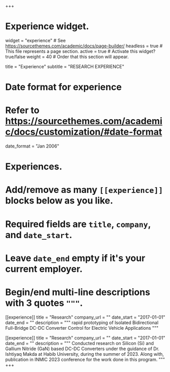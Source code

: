 +++
# Experience widget.
widget = "experience"  # See https://sourcethemes.com/academic/docs/page-builder/
headless = true  # This file represents a page section.
active = true  # Activate this widget? true/false
weight = 40  # Order that this section will appear.

title = "Experience"
subtitle = "RESEARCH EXPERIENCE"

# Date format for experience
#   Refer to https://sourcethemes.com/academic/docs/customization/#date-format
date_format = "Jan 2006"

# Experiences.
#   Add/remove as many `[[experience]]` blocks below as you like.
#   Required fields are `title`, `company`, and `date_start`.
#   Leave `date_end` empty if it's your current employer.
#   Begin/end multi-line descriptions with 3 quotes `"""`.
[[experience]]
  title = "Research"
  company_url = ""
  date_start = "2017-01-01"
  date_end = ""
  description = """
      rapid prototyping of Isolated
      Bidirectional Full-Bridge DC-DC Converter Control
      for Electric Vehicle Applications
  """

[[experience]]
  title = "Research"
  company_url = ""
  date_start = "2017-01-01"
  date_end = ""
  description = """
      Conducted research on Silicon (Si) and Gallium
      Nitride (GaN) based DC-DC Converters under the
      guidance of Dr. Ishtiyaq Makda at Habib University,
      during the summer of 2023. Along with, publication
      in INMIC 2023 conference for the work done in this
      program.
  """
+++
